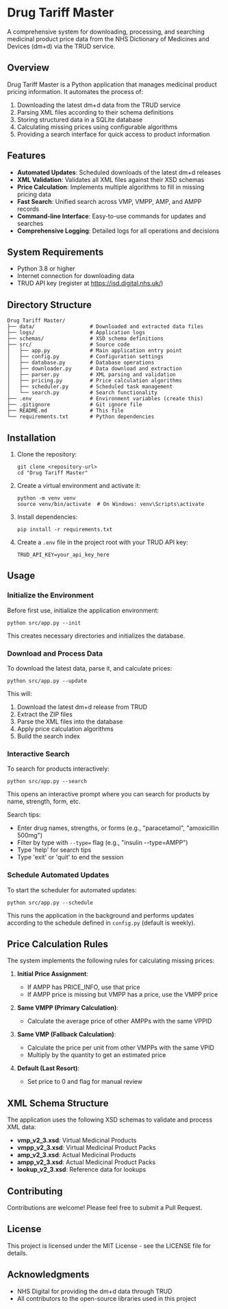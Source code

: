 # Drug Tariff Master

A comprehensive system for downloading, processing, and searching medicinal product price data from the NHS Dictionary of Medicines and Devices (dm+d) via the TRUD service.

## Overview

Drug Tariff Master is a Python application that manages medicinal product pricing information. It automates the process of:

1. Downloading the latest dm+d data from the TRUD service
2. Parsing XML files according to their schema definitions
3. Storing structured data in a SQLite database
4. Calculating missing prices using configurable algorithms
5. Providing a search interface for quick access to product information

## Features

- **Automated Updates**: Scheduled downloads of the latest dm+d releases
- **XML Validation**: Validates all XML files against their XSD schemas
- **Price Calculation**: Implements multiple algorithms to fill in missing pricing data
- **Fast Search**: Unified search across VMP, VMPP, AMP, and AMPP records
- **Command-line Interface**: Easy-to-use commands for updates and searches
- **Comprehensive Logging**: Detailed logs for all operations and decisions

## System Requirements

- Python 3.8 or higher
- Internet connection for downloading data
- TRUD API key (register at https://isd.digital.nhs.uk/)

## Directory Structure

```
Drug Tariff Master/
├── data/                  # Downloaded and extracted data files
├── logs/                  # Application logs
├── schemas/               # XSD schema definitions
├── src/                   # Source code
│   ├── app.py             # Main application entry point
│   ├── config.py          # Configuration settings
│   ├── database.py        # Database operations
│   ├── downloader.py      # Data download and extraction
│   ├── parser.py          # XML parsing and validation
│   ├── pricing.py         # Price calculation algorithms
│   ├── scheduler.py       # Scheduled task management
│   └── search.py          # Search functionality
├── .env                   # Environment variables (create this)
├── .gitignore             # Git ignore file
├── README.md              # This file
└── requirements.txt       # Python dependencies
```

## Installation

1. Clone the repository:
   ```
   git clone <repository-url>
   cd "Drug Tariff Master"
   ```

2. Create a virtual environment and activate it:
   ```
   python -m venv venv
   source venv/bin/activate  # On Windows: venv\Scripts\activate
   ```

3. Install dependencies:
   ```
   pip install -r requirements.txt
   ```

4. Create a `.env` file in the project root with your TRUD API key:
   ```
   TRUD_API_KEY=your_api_key_here
   ```

## Usage

### Initialize the Environment

Before first use, initialize the application environment:

```
python src/app.py --init
```

This creates necessary directories and initializes the database.

### Download and Process Data

To download the latest data, parse it, and calculate prices:

```
python src/app.py --update
```

This will:
1. Download the latest dm+d release from TRUD
2. Extract the ZIP files
3. Parse the XML files into the database
4. Apply price calculation algorithms
5. Build the search index

### Interactive Search

To search for products interactively:

```
python src/app.py --search
```

This opens an interactive prompt where you can search for products by name, strength, form, etc.

Search tips:
- Enter drug names, strengths, or forms (e.g., "paracetamol", "amoxicillin 500mg")
- Filter by type with `--type=` flag (e.g., "insulin --type=AMPP")
- Type 'help' for search tips
- Type 'exit' or 'quit' to end the session

### Schedule Automated Updates

To start the scheduler for automated updates:

```
python src/app.py --schedule
```

This runs the application in the background and performs updates according to the schedule defined in `config.py` (default is weekly).

## Price Calculation Rules

The system implements the following rules for calculating missing prices:

1. **Initial Price Assignment**:
   - If AMPP has PRICE_INFO, use that price
   - If AMPP price is missing but VMPP has a price, use the VMPP price

2. **Same VMPP (Primary Calculation)**:
   - Calculate the average price of other AMPPs with the same VPPID

3. **Same VMP (Fallback Calculation)**:
   - Calculate the price per unit from other VMPPs with the same VPID
   - Multiply by the quantity to get an estimated price

4. **Default (Last Resort)**:
   - Set price to 0 and flag for manual review

## XML Schema Structure

The application uses the following XSD schemas to validate and process XML data:

- **vmp_v2_3.xsd**: Virtual Medicinal Products
- **vmpp_v2_3.xsd**: Virtual Medicinal Product Packs
- **amp_v2_3.xsd**: Actual Medicinal Products
- **ampp_v2_3.xsd**: Actual Medicinal Product Packs
- **lookup_v2_3.xsd**: Reference data for lookups

## Contributing

Contributions are welcome! Please feel free to submit a Pull Request.

## License

This project is licensed under the MIT License - see the LICENSE file for details.

## Acknowledgments

- NHS Digital for providing the dm+d data through TRUD
- All contributors to the open-source libraries used in this project 
